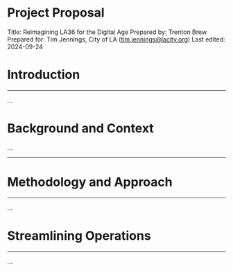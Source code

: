 # Project Proposal

Title: Reimagining LA36 for the Digital Age
Prepared by: Trenton Brew
Prepared for: Tim Jennings, City of LA (tim.jennings@lacity.org)
Last edited: 2024-09-24

# Introduction

---

...


# Background and Context

...

---

# Methodology and Approach

---

...

# Streamlining Operations

---

...

#
